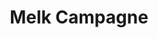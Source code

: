 ---
title: Melk Campagne
slug: milk
description: De opdracht hield in dat er een campagne
             moest gebouwd worden rond een Melkmerk.
             Dit merk moesten we vanaf nul
             opbouwen met bijbehorende huisstijl en
             campagne-elementen.
type: "intern"
members:
    - name: "Shauny Eloot"
      direction: "Cross-Media Ontwerp"
      subdirection: "Photo Design"
      disk: "3e Schijf"
thumbnail:
    url: "amelli/thumb.png"
    alt: ""
    height: 1
    width: 1
    color: 3
images:
    - url: "amelli/1_logoevolutie.png"
    - url: "amelli/2_halfvollogo.png"
    - url: "amelli/3_halfvolverpakking.png"
      alt: "De bedoeling van de opdracht was dat we verpakkingen zouden maken voor drie verschillende soorten melk:
            vol, halfvol en een speciaal smaakje. Op de bovenstaande afbeelding is de kapvorm en mockup van halfvolle melk
            te zien. Mijn melk zorgt ervoor dat je innerlijke rust terugvindt, daarom zijn zachte kalmerende kleuren gebruikt."
    - url: "amelli/4_applogo.png"
    - url: "amelli/5_appmockup.png"
      alt: "Er moest ook nog een app ontworpen worden die de melk op een bepaalde manier promoot. Ik koos ervoor een
            app te ontwikkelen waarbij je je mood kan ingeven en die je op resultaat daarvan verschillende suggesties aanbied.
            Hiertoe horen bijvoorbeeld een quote, lied van de dag, tip van de dag, recept van de dag... allemaal
            aangepast aan jouw gemoedstoestand om zo ook meer rust en blijdschap in je dag te brengen."
created: 20/01/2017
order: 2
---